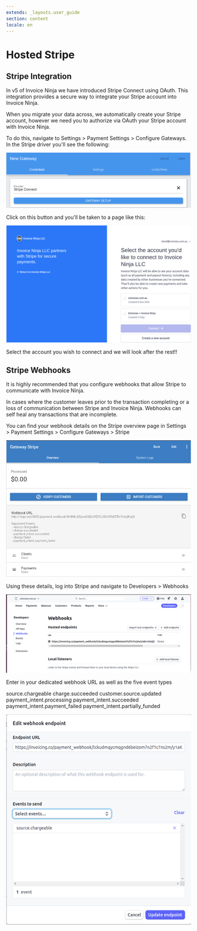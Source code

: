 ```yaml
---
extends: _layouts.user_guide 
section: content
locale: en
---
```


# Hosted Stripe

## Stripe Integration

In v5 of Invoice Ninja we have introduced Stripe Connect using OAuth. This integration provides a secure way to integrate your Stripe account into Invoice Ninja.

When you migrate your data across, we automatically create your Stripe account, however we need you to authorize via OAuth your Stripe account with Invoice Ninja. 

To do this, navigate to Settings > Payment Settings > Configure Gateways. In the Stripe driver you'll see the following:

![alt text](/assets/images/stripe/stripe1.png "Connect Stripe")

Click on this button and you'll be taken to a page like this:

![alt text](/assets/images/stripe/stripe2.png "OAuth Stripe")

Select the account you wish to connect and we will look after the rest!!

## Stripe Webhooks

It is highly recommended that you configure webhooks that allow Stripe to communicate with Invoice Ninja.

In cases where the customer leaves prior to the transaction completing or a loss of communication between Stripe and Invoice Ninja. Webhooks can self heal any transactions that are incomplete.

You can find your webhook details on the Stripe overview page in Settings > Payment Settings > Configure Gateways > Stripe

![alt text](/assets/images/stripe/stripe_webhook_overview_1.png "Webhook Settings Invoice Ninja")

Using these details, log into Stripe and navigate to Developers > Webhooks

![alt text](/assets/images/stripe/stripe_webhook_overview_2.png "Webhook edit in Stripe")

Enter in your dedicated webhook URL as well as the five event types

<x-info>
source.chargeable  
charge.succeeded  
customer.source.updated  
payment_intent.processing  
payment_intent.succeeded  
payment_intent.payment_failed  
payment_intent.partially_funded
</x-info>

![alt text](/assets/images/stripe/stripe_webhook_overview_3.png "Add Events")